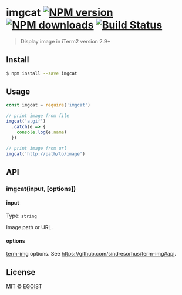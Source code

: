 # imgcat [![NPM version](https://img.shields.io/npm/v/imgcat.svg)](https://npmjs.com/package/imgcat) [![NPM downloads](https://img.shields.io/npm/dm/imgcat.svg)](https://npmjs.com/package/imgcat) [![Build Status](https://img.shields.io/circleci/project/egoist/imgcat/master.svg)](https://circleci.com/gh/egoist/imgcat)

> Display image in iTerm2 version 2.9+

## Install

```bash
$ npm install --save imgcat
```

## Usage

```js
const imgcat = require('imgcat')

// print image from file
imgcat('a.gif')
  .catch(e => {
    console.log(e.name)
  })

// print image from url
imgcat('http://path/to/image')
```

## API

### imgcat(input, [options])

#### input

Type: `string`

Image path or URL.

#### options

[term-img](https://github.com/sindresorhus/term-img) options. See https://github.com/sindresorhus/term-img#api.

## License

MIT © [EGOIST](https://github.com/egoist)
